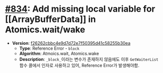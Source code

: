 # [#834](https://github.com/tc39/ecma262/pull/834/files): Add missing local variable for [[ArrayBufferData]] in Atomics.wait/wake

- **Version**: [f26262cbbc4e9d7d72e7f50395d41c58255b30ea](https://github.com/tc39/ecma262/commit/f26262cbbc4e9d7d72e7f50395d41c58255b30ea)
  - **Type**: Reference Error - `block`
  - **Algorithm**: Atmoics.wait, Atomics.wake
  - **Description**: `_block_`이라는 변수가 존재하지 않음에도 이후 `GetWaiterList` 함수 콜에서 인자로 사용하고 있어, Reference Error가 발생해야함.

